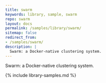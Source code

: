 ```yaml
---
title: swarm
keywords: library, sample, swarm
repo: swarm
layout: docs
permalink: /samples/library/swarm/
sitemap: false
redirect_from:
- /samples/swarm/
description: |
  Swarm: a Docker-native clustering system.
---
```


Swarm: a Docker-native clustering system.


{% include library-samples.md %}
